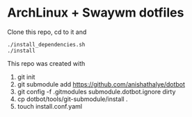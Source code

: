 # ArchLinux + Swaywm dotfiles

Clone this repo, cd to it and

    ./install_dependencies.sh
    ./install

This repo was created with

1. git init
1. git submodule add https://github.com/anishathalye/dotbot
1. git config -f .gitmodules submodule.dotbot.ignore dirty
1. cp dotbot/tools/git-submodule/install .
1. touch install.conf.yaml  

